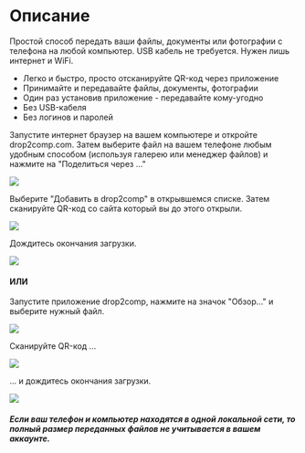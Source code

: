 Описание
========

Простой способ передать ваши файлы, документы или фотографии с телефона на любой компьютер. USB кабель не требуется. Нужен лишь интернет и WiFi.

* Легко и быстро, просто отсканируйте QR-код через приложение
* Принимайте и передавайте файлы, документы, фотографии
* Один раз установив приложение - передавайте кому-угодно
* Без USB-кабеля
* Без логинов и паролей

Запустите интернет браузер на вашем компьютере и откройте drop2comp.com. Затем выберите файл на вашем телефоне любым удобным способом (используя галерею или менеджер файлов) и нажмите на "Поделиться через …"

![](http://drop2comp.com/images/img1m1.png)

Выберите "Добавить в drop2comp" в открывшемся списке. Затем сканируйте QR-код со сайта который вы до этого открыли.

![](http://drop2comp.com/images/img2.png)

Дождитесь окончания загрузки.

![](http://drop2comp.com/images/img3.png)

#### ИЛИ

Запустите приложение drop2comp, нажмите на значок "Обзор..." и выберите нужный файл.

![](http://drop2comp.com/images/img1m2.png)

Сканируйте QR-код ...

![](http://drop2comp.com/images/img2.png)

... и дождитесь окончания загрузки.

![](http://drop2comp.com/images/img3.png)

##### Если ваш телефон и компьютер находятся в одной локальной сети, то полный размер переданных файлов не учитывается в вашем аккаунте.
